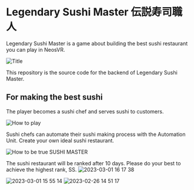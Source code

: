 # Legendary Sushi Master 伝説寿司職人

Legendary Sushi Master is a game about building the best sushi restaurant you can play in NeosVR.

![Title](https://user-images.githubusercontent.com/71165146/222190998-127ccb65-aa9e-47e2-b340-818567d21059.png)

This repository is the source code for the backend of Legendary Sushi Master.

## For making the best sushi

The player becomes a sushi chef and serves sushi to customers.

![How to play](https://user-images.githubusercontent.com/71165146/222194989-491d4e0b-866f-4310-9973-7f8eb0a4674a.png)

Sushi chefs can automate their sushi making process with the Automation Unit.
Create your own ideal sushi restaurant.

![How to be true SUSHI MASTER](https://user-images.githubusercontent.com/71165146/222194999-dae8c4aa-2b0f-4393-9e99-c021b814d3fd.png)

The sushi restaurant will be ranked after 10 days.
Please do your best to achieve the highest rank, SS.
![2023-03-01 16 17 38](https://user-images.githubusercontent.com/71165146/222198649-40ee344d-7d7f-44d9-9a01-6ec35688a947.jpg)

![2023-03-01 15 55 14](https://user-images.githubusercontent.com/71165146/222198410-1e47f7e2-4979-4f5f-a321-deeaf4405df3.jpg)
![2023-02-26 14 51 17](https://user-images.githubusercontent.com/71165146/222198509-12f82475-748a-49ff-933f-47301209e2d7.jpg)
